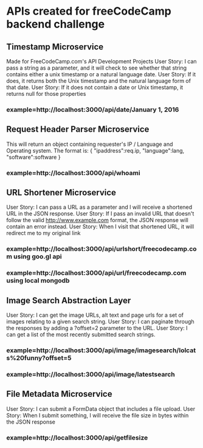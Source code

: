 # APIs created for freeCodeCamp backend challenge

## Timestamp Microservice  

Made for FreeCodeCamp.com's API Development Projects
User Story: I can pass a string as a parameter, and it will check to see whether that string contains either a unix timestamp or a natural language date.
User Story: If it does, it returns both the Unix timestamp and the natural language form of that date.
User Story: If it does not contain a date or Unix timestamp, it returns null for those properties 
### example=http://localhost:3000/api/date/January 1, 2016

## Request Header Parser Microservice
 
This will return an object containing requester's IP / Language and Operating system.
The format is: { "ipaddress":req.ip, "language":lang, "software":software  } 
### example=http://localhost:3000/api/whoami


## URL Shortener Microservice
     
User Story: I can pass a URL as a parameter and I will receive a shortened URL in the JSON response.
User Story: If I pass an invalid URL that doesn't follow the valid http://www.example.com format, the JSON response will contain an error instead.
User Story: When I visit that shortened URL, it will redirect me to my original link 
### example=http://localhost:3000/api/urlshort/freecodecamp.com using goo.gl api
### example=http://localhost:3000/api/url/freecodecamp.com using local mongodb
         
## Image Search Abstraction Layer
    
User Story: I can get the image URLs, alt text and page urls for a set of images relating to a given search string.
User Story: I can paginate through the responses by adding a ?offset=2 parameter to the URL. 
User Story: I can get a list of the most recently submitted search strings. 
### example=http://localhost:3000/api/image/imagesearch/lolcats%20funny?offset=5
### example=http://localhost:3000/api/image/latestsearch
         
         
## File Metadata Microservice </h2>

User Story: I can submit a FormData object that includes a file upload.
User Story: When I submit something, I will receive the file size in bytes within the JSON response </p> 
### example=http://localhost:3000/api/getfilesize
         
      